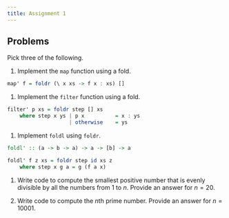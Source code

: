 ```yaml
---
title: Assignment 1
---
```


## Problems

Pick three of the following.

1. Implement the `map` function using a fold. 

```haskell
map' f = foldr (\ x xs -> f x : xs) []
```

1. Implement the `filter` function using a fold. 

```haskell
filter' p xs = foldr step [] xs
    where step x ys | p x          = x : ys
                    | otherwise    = ys
```

1. Implement `foldl` using `foldr`.

```haskell
foldl' :: (a -> b -> a) -> a -> [b] -> a

foldl' f z xs = foldr step id xs z
    where step x g a = g (f a x)
```

1. Write code to compute the smallest positive number that is evenly divisible
   by all the numbers from 1 to $n$.  Provide an answer for $n = 20$.

1. Write code to compute the $n$th prime number.  Provide an answer for $n = 10001$.
